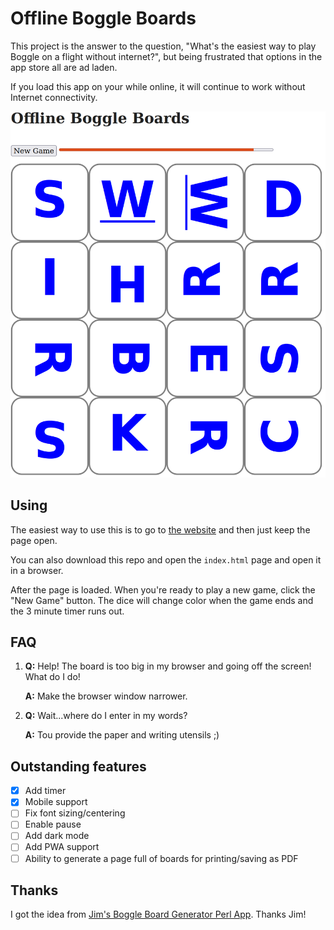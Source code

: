 # Offline Boggle Boards

This project is the answer to the question, "What's the easiest way to play Boggle on a flight without internet?", but being frustrated that options in the app store all are ad laden.

If you load this app on your while online, it will continue to work without Internet connectivity.

![Board Example](./offline.boggle.boards.png)

## Using

The easiest way to use this is to go to [the website](https://mrjones-plip.github.io/offline-boggle-boards/) and then just keep the page open.

You can also download this repo and open the `index.html` page and open it in a browser.

After the page is loaded.  When you're ready to play a new game, click the "New Game" button. The dice will change color when the game ends and the 3 minute timer runs out.

## FAQ

1. **Q:** Help! The board is too big in my browser and going off the screen! What do I do!

   **A:** Make the browser window narrower.
1. **Q:** Wait...where do I enter in my words?

   **A:** Tou provide the paper and writing utensils ;)

## Outstanding features

* [X] Add timer
* [X] Mobile support
* [ ] Fix font sizing/centering
* [ ] Enable pause
* [ ] Add dark mode
* [ ] Add PWA support
* [ ] Ability to generate a page full of boards for printing/saving as PDF

## Thanks

I got the idea from [Jim's Boggle Board Generator Perl App](http://xuth.net/programming/bog_cgi/).  Thanks Jim!


